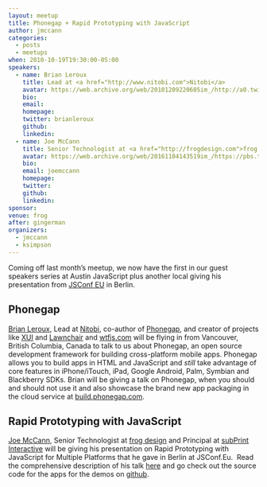 ```yaml
---
layout: meetup
title: Phonegap + Rapid Prototyping with JavaScript
author: jmccann
categories:
  - posts
  - meetups
when: 2010-10-19T19:30:00-05:00
speakers:
  - name: Brian Leroux
    title: Lead at <a href="http://www.nitobi.com">Nitobi</a>
    avatar: https://web.archive.org/web/20101209220605im_/http://a0.twimg.com/profile_images/1162797840/me_bigger.jpg
    bio:
    email:
    homepage:
    twitter: brianleroux
    github:
    linkedin:
  - name: Joe McCann
    title: Senior Technologist at <a href="http://frogdesign.com">frog design</a> and Principal at <a href="http://subprint.com">subPrint Interactive</a>
    avatar: https://web.archive.org/web/20161104143519im_/https://pbs.twimg.com/profile_images/646310956142751748/QEDs8WtN.jpg
    bio:
    email: joemccann
    homepage:
    twitter:
    github:
    linkedin:
sponsor:
venue: frog
after: gingerman
organizers:
  - jmccann
  - ksimpson
---
```


Coming off last month&#8217;s meetup, we now have the first in our guest speakers series at Austin JavaScript plus another local giving his presentation from [JSConf EU][1] in Berlin.

## Phonegap

[Brian Leroux][2], Lead at [Nitobi][3], co-author of [Phonegap][4], and creator of projects like [XUI][5] and [Lawnchair][6] and [wtfjs.com][7] will be flying in from Vancouver, British Columbia, Canada to talk to us about Phonegap, an open source development framework for building cross-platform mobile apps. Phonegap allows you to build apps in HTML and JavaScript and *still* take advantage of core features in iPhone/iTouch, iPad, Google Android, Palm, Symbian and Blackberry SDKs. Brian will be giving a talk on Phonegap, when you should and should not use it and also showcase the brand new app packaging in the cloud service at [build.phonegap.com][8].

## Rapid Prototyping with JavaScript

[Joe McCann][9], Senior Technologist at [frog design][10] and Principal at [subPrint Interactive][11] will be giving his presentation on Rapid Prototyping with JavaScript for Multiple Platforms that he gave in Berlin at JSConf.Eu.  Read the comprehensive description of his talk [here][12] and go check out the source code for the apps for the demos on [github][13].

 [1]: http://jsconf.eu
 [2]: http://twitter.com/brianleroux
 [3]: http://www.nitobi.com
 [4]: http://www.phonegap.com
 [5]: http://xuijs.com/
 [6]: http://brianleroux.github.com/lawnchair/
 [7]: http://wtfjs.com
 [8]: http://build.phonegap.com
 [9]: http://twitter.com/joemccann
 [10]: http://frogdesign.com
 [11]: http://subprint.com
 [12]: http://jsconf.eu/2010/speaker/rapid_prototyping_for_multiple.html
 [13]: http://github.com/joemccann/Lingua
